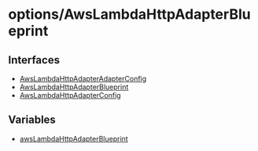 # options/AwsLambdaHttpAdapterBlueprint

## Interfaces

- [AwsLambdaHttpAdapterAdapterConfig](interfaces/AwsLambdaHttpAdapterAdapterConfig.md)
- [AwsLambdaHttpAdapterBlueprint](interfaces/AwsLambdaHttpAdapterBlueprint.md)
- [AwsLambdaHttpAdapterConfig](interfaces/AwsLambdaHttpAdapterConfig.md)

## Variables

- [awsLambdaHttpAdapterBlueprint](variables/awsLambdaHttpAdapterBlueprint.md)
